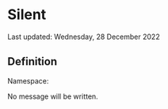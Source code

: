 #  Silent
Last updated: Wednesday, 28 December 2022

## Definition
Namespace: 

No message will be written.


